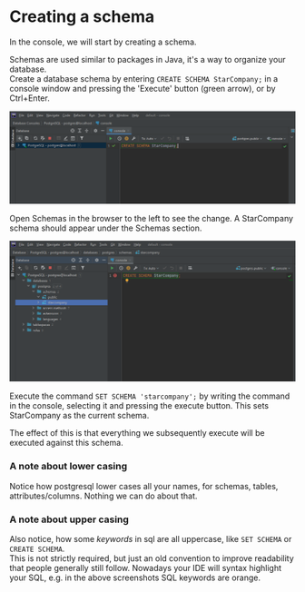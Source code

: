 # Creating a schema
In the console, we will start by creating a schema.

Schemas are used similar to packages in Java, it's a way to organize your database.\
Create a database schema by entering `CREATE SCHEMA StarCompany;` in a console window and pressing the 'Execute' button (green arrow), or by Ctrl+Enter.

![img.png](img.png)

Open Schemas in the browser to the left to see the change. A StarCompany schema should appear under the Schemas section. 

![](img1.png)

Execute the command `SET SCHEMA 'starcompany';` by writing the command in the console, selecting it and pressing the execute button. This sets StarCompany as the current schema.

The effect of this is that everything we subsequently execute will be executed against this schema.

### A note about lower casing
Notice how postgresql lower cases all your names, for schemas, tables, attributes/columns. Nothing we can do about that.

### A note about upper casing
Also notice, how some _keywords_ in sql are all uppercase, like `SET SCHEMA` or `CREATE SCHEMA`.\
This is not strictly required, but just an old convention to improve readability that people generally still follow. 
Nowadays your IDE will syntax highlight your SQL, e.g. in the above screenshots SQL keywords are orange. 
